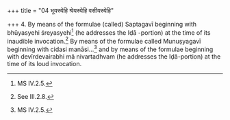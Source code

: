 +++
title = "04 भूयस्येहि श्रेयस्येहि वसीयस्येहि"

+++
4. By means of the formulae (called) Saptagavī beginning with bhūyasyehi śreyasyehi[^1] (he addresses the Iḍā -portion) at the time of its inaudible invocation.[^2] By means of the formulae called Munuṣyagavī beginning with cidasi manāsi...[^3] and by means of the formulae beginning with devīrdevairabhi mā nivartadhvam (he addresses the Iḍā-portion) at the time of its loud invocation.  


[^1]: MS IV.2.5.  

[^2]: See III.2.8.  

[^3]: MS IV.2.5.  

[^4]: See III.2.8.  
